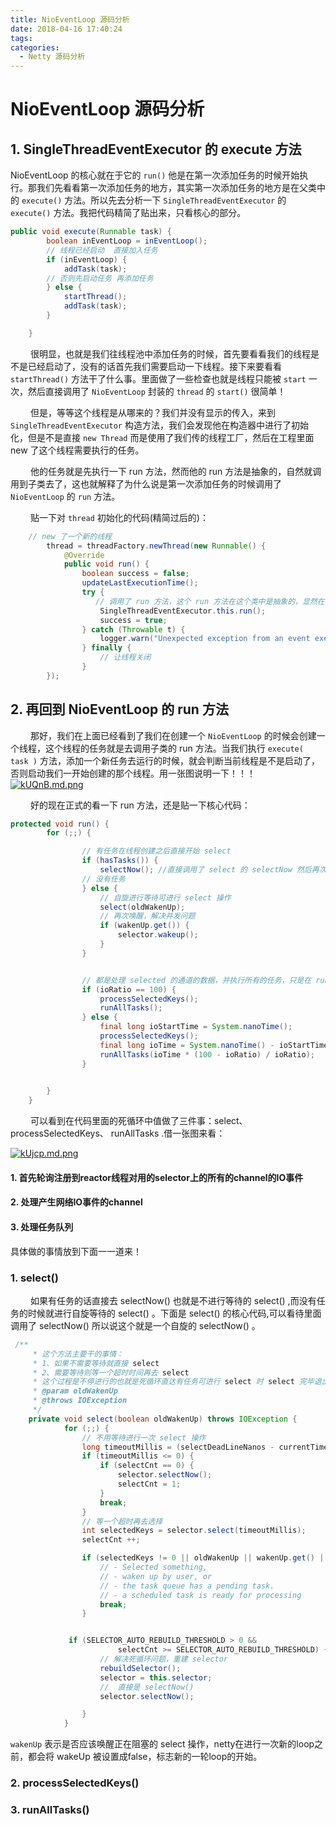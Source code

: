 ```yaml
---
title: NioEventLoop 源码分析
date: 2018-04-16 17:40:24
tags:
categories:
  - Netty 源码分析
---
```

# NioEventLoop 源码分析
## 1. SingleThreadEventExecutor 的 execute 方法 
NioEventLoop 的核心就在于它的 `run()` 他是在第一次添加任务的时候开始执行。那我们先看看第一次添加任务的地方，其实第一次添加任务的地方是在父类中的 `execute()` 方法。所以先去分析一下 `SingleThreadEventExecutor` 的`execute()` 方法。我把代码精简了贴出来，只看核心的部分。

```java
public void execute(Runnable task) {
        boolean inEventLoop = inEventLoop();
        // 线程已经启动  直接加入任务
        if (inEventLoop) {
            addTask(task);
        // 否则先启动任务 再添加任务
        } else {
            startThread();
            addTask(task);
        }

    }
```
&emsp;&emsp;  很明显，也就是我们往线程池中添加任务的时候，首先要看看我们的线程是不是已经启动了，没有的话首先我们需要启动一下线程。接下来要看看 `startThread()` 方法干了什么事。里面做了一些检查也就是线程只能被 `start` 一次，然后直接调用了 `NioEventLoop` 封装的 `thread` 的 `start()` 很简单！

&emsp;&emsp;  但是，等等这个线程是从哪来的？我们并没有显示的传入，来到 `SingleThreadEventExecutor` 构造方法，我们会发现他在构造器中进行了初始化，但是不是直接 `new Thread` 而是使用了我们传的线程工厂，然后在工程里面 new 了这个线程需要执行的任务。

&emsp;&emsp;  他的任务就是先执行一下 run 方法，然而他的 run 方法是抽象的，自然就调用到子类去了，这也就解释了为什么说是第一次添加任务的时候调用了 `NioEventLoop` 的 `run` 方法。

&emsp;&emsp;  贴一下对 `thread` 初始化的代码(精简过后的)：

```java
    // new 了一个新的线程
        thread = threadFactory.newThread(new Runnable() {
            @Override
            public void run() {
                boolean success = false;
                updateLastExecutionTime();
                try {
                   // 调用了 run 方法，这个 run 方法在这个类中是抽象的，显然在子类中实现了
                    SingleThreadEventExecutor.this.run();
                    success = true;
                } catch (Throwable t) {
                    logger.warn("Unexpected exception from an event executor: ", t);
                } finally {
                    // 让线程关闭
                }
        });
```

## 2. 再回到 NioEventLoop 的 run 方法
&emsp;&emsp;  那好，我们在上面已经看到了我们在创建一个 `NioEventLoop` 的时候会创建一个线程，这个线程的任务就是去调用子类的 run 方法。当我们执行 `execute( task )` 方法，添加一个新任务去运行的时候，就会判断当前线程是不是启动了，否则启动我们一开始创建的那个线程。用一张图说明一下！！！
[![kUQnB.md.png](https://s1.ax2x.com/2018/04/16/kUQnB.md.png)](https://simimg.com/i/kUQnB)

&emsp;&emsp;  好的现在正式的看一下 run 方法，还是贴一下核心代码：

```java
protected void run() {
        for (;;) {

                // 有任务在线程创建之后直接开始 select
                if (hasTasks()) {
                    selectNow(); //直接调用了 select 的 selectNow 然后再次唤醒同下面的代码
                // 没有任务
                } else {
                    // 自旋进行等待可进行 select 操作
                    select(oldWakenUp);
                    // 再次唤醒，解决并发问题
                    if (wakenUp.get()) {
                        selector.wakeup();
                    }
                }


                // 都是处理 selected 的通道的数据，并执行所有的任务，只是在 runAllTasks 传的参数不同
                if (ioRatio == 100) {
                    processSelectedKeys();
                    runAllTasks();
                } else {
                    final long ioStartTime = System.nanoTime();
                    processSelectedKeys();
                    final long ioTime = System.nanoTime() - ioStartTime;
                    runAllTasks(ioTime * (100 - ioRatio) / ioRatio);
                }

                           
        }
    }
```

&emsp;&emsp;  可以看到在代码里面的死循环中值做了三件事：select、processSelectedKeys、 runAllTasks .借一张图来看：

[![kUjcp.md.png](https://s1.ax2x.com/2018/04/16/kUjcp.md.png)](https://simimg.com/i/kUjcp)

#### 1. 首先轮询注册到reactor线程对用的selector上的所有的channel的IO事件
#### 2. 处理产生网络IO事件的channel
#### 3. 处理任务队列

具体做的事情放到下面一一道来！
### 1. select()
&emsp;&emsp;  如果有任务的话直接去 selectNow() 也就是不进行等待的 select() ,而没有任务的时候就进行自旋等待的 select() 。下面是 select() 的核心代码,可以看待里面调用了 selectNow() 所以说这个就是一个自旋的 selectNow() 。

```java
 /**
     * 这个方法主要干的事情：
     * 1、如果不需要等待就直接 select
     * 2、需要等待则等一个超时时间再去 select
     * 这个过程是不停进行的也就是死循环直达有任务可进行 select 时 select 完毕退出循环
     * @param oldWakenUp
     * @throws IOException
     */
    private void select(boolean oldWakenUp) throws IOException {
            for (;;) {
                // 不用等待进行一次 select 操作
                long timeoutMillis = (selectDeadLineNanos - currentTimeNanos + 500000L) / 1000000L;
                if (timeoutMillis <= 0) {
                    if (selectCnt == 0) {
                        selector.selectNow();
                        selectCnt = 1;
                    }
                    break;
                }
                // 等一个超时再去选择
                int selectedKeys = selector.select(timeoutMillis);
                selectCnt ++;

                if (selectedKeys != 0 || oldWakenUp || wakenUp.get() || hasTasks() || hasScheduledTasks()) {
                    // - Selected something,
                    // - waken up by user, or
                    // - the task queue has a pending task.
                    // - a scheduled task is ready for processing
                    break;
                }


             if (SELECTOR_AUTO_REBUILD_THRESHOLD > 0 &&
                        selectCnt >= SELECTOR_AUTO_REBUILD_THRESHOLD) {
                    // 解决死循环问题，重建 selector
                    rebuildSelector();
                    selector = this.selector;
                    //  直接是 selectNow()
                    selector.selectNow();

                }
            }
```
`wakenUp` 表示是否应该唤醒正在阻塞的 select 操作，netty在进行一次新的loop之前，都会将 wakeUp 被设置成false，标志新的一轮loop的开始。
### 2. processSelectedKeys()
### 3. runAllTasks()


